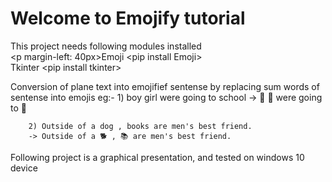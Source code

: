 # Welcome to Emojify tutorial

This project needs following modules installed <br>
    <p margin-left: 40px>Emoji   \<pip install Emoji\><br>
    Tkinter \<pip install tkinter\></p>

Conversion of plane text into emojifief sentense by replacing sum words of sentense into emojis
    eg:-
        1) boy girl were going to school
        -> 👦 👧 were going to 🏫 

        2) Outside of a dog , books are men's best friend.
        -> Outside of a 🐕 , 📚 are men's best friend. 

Following project is a graphical presentation, and tested on windows 10 device
